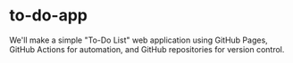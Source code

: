 # to-do-app
We'll make a simple "To-Do List" web application using GitHub Pages, GitHub Actions for automation, and GitHub repositories for version control.
